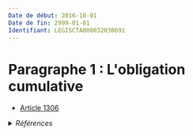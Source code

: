```yaml
---
Date de début: 2016-10-01
Date de fin: 2999-01-01
Identifiant: LEGISCTA000032030691
---
```


<h1>Paragraphe 1 : L'obligation cumulative</h1>

- [Article 1306](article_1306.md)

<details>
  <summary><em>Références</em></summary>

  <h2>Articles faisant référence à la section</h2>
  
  <ul>
    <li>
      <a href="https://legal.tricoteuses.fr//redirection/LEGIARTI000032006593?vers=git&vers=legifrance">Ordonnance n° 2016-131 du 10 février 2016 portant réforme du droit des contrats, du régime général et de la preuve des obligations - article 3 ENTIEREMENT_MODIF</a> CREE source
    </li>
  </ul>
</details>
